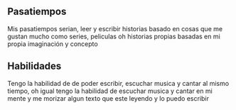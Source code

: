## Pasatiempos
Mis pasatiempos serian, leer y escribir historias basado en cosas que me gustan mucho como series, peliculas oh historias propias basadas en mi propia imaginación y concepto 

## Habilidades
Tengo la habilidad de de poder escribir, escuchar musica y cantar al mismo tiempo, oh igual tengo la habilidad de escuchar musica y cantar en mi mente y me morizar algun texto que este leyendo y lo puedo escribir
